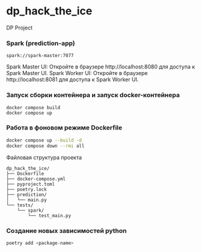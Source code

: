 # dp_hack_the_ice
DP Project

### Spark (prediction-app)
```
spark://spark-master:7077
```

Spark Master UI: Откройте в браузере http://localhost:8080 для доступа к Spark Master UI.
Spark Worker UI: Откройте в браузере http://localhost:8081 для доступа к Spark Worker UI.

### Запуск сборки контейнера и запуск docker-контейнера
```
docker compose build
docker compose up
```

### Работа в фоновом режиме Dockerfile

```bash
docker compose up --build -d
docker compose down --rmi all
```

Файловая структура проекта
```
dp_hack_the_ice/
├── Dockerfile
├── docker-compose.yml
├── pyproject.toml
├── poetry.lock
├── prediction/
│   └── main.py
└── tests/
    └── spark/
        └── test_main.py
```





### Создание новых зависимостей python
```bash
poetry add <package-name>
```